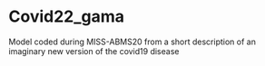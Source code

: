 # Covid22_gama
Model coded during MISS-ABMS20 from a short description of an imaginary new version of the covid19 disease
